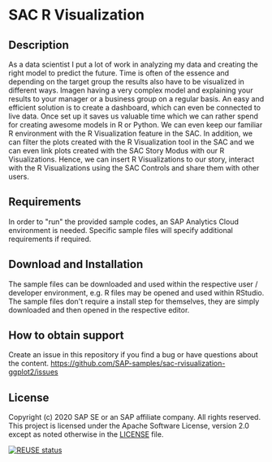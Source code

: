 # SAC R Visualization

## Description
As a data scientist I put a lot of work in analyzing my data and creating the right model to predict the future. Time is often of the essence and depending on the target group the results also have to be visualized in different ways. Imagen having a very complex model and explaining your results to your manager or a business group on a regular basis. An easy and efficient solution is to create a dashboard, which can even be connected to live data. Once set up it saves us valuable time which we can rather spend for creating awesome models in R or Python. We can even keep our familiar R environment with the R Visualization feature in the SAC. In addition, we can filter the plots created with the R Visualization tool in the SAC and we can even link plots created with the SAC Story Modus with our R Visualizations. Hence, we can insert R Visualizations to our story, interact with the R Visualizations using the SAC Controls and share them with other users. 

## Requirements
In order to "run" the provided sample codes, an SAP Analytics Cloud environment is needed. Specific sample files will specify additional requirements if required.

## Download and Installation
The sample files can be downloaded and used within the respective user / developer environment, e.g. R files may be opened and used within RStudio. The sample files don't require a install step for themselves, they are simply downloaded and then opened in the respective editor.

## How to obtain support
Create an issue in this repository if you find a bug or have questions about the content. 
https://github.com/SAP-samples/sac-rvisualization-ggplot2/issues

## License
Copyright (c) 2020 SAP SE or an SAP affiliate company. All rights reserved. This project is licensed under the Apache Software License, version 2.0 except as noted otherwise in the [LICENSE](LICENSES/Apache-2.0.txt) file.

[![REUSE status](https://api.reuse.software/badge/github.com/SAP-samples/sac-rvisualization-ggplot2)](https://api.reuse.software/info/github.com/SAP-samples/sac-rvisualization-ggplot2)
